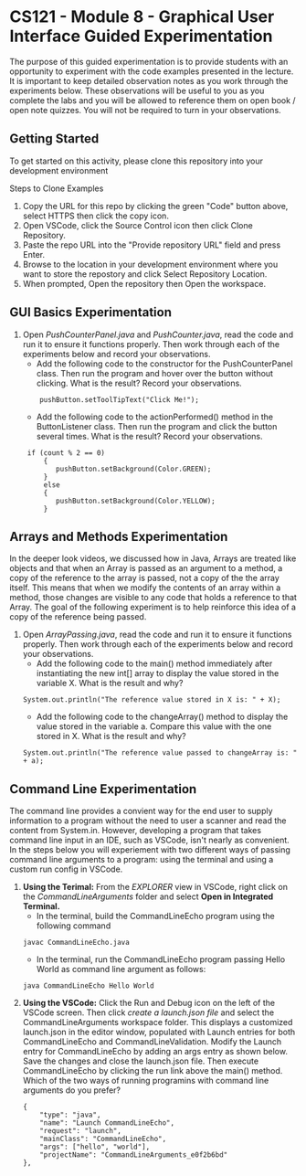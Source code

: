 # CS121 - Module 8 - Graphical User Interface Guided Experimentation
The purpose of this guided experimentation is to provide students with an opportunity to experiment with the code examples presented in the lecture. It is important to keep detailed observation notes as you work through the experiments below. These observations will be useful to you as you complete the labs and you will be allowed to reference them on open book / open note quizzes. You will not be required to turn in your observations.
## Getting Started
To get started on this activity, please clone this repository into your development environment  

Steps to Clone Examples
1. Copy the URL for this repo by clicking the green "Code" button above, select HTTPS then click the copy icon.
2. Open VSCode, click the Source Control icon then click Clone Repository.
3. Paste the repo URL into the "Provide repository URL" field and press Enter.
4. Browse to the location in your development environment where you want to store the repostory and click Select Repository Location.
5. When prompted, Open the repository then Open the workspace.

## GUI Basics Experimentation 
1. Open *PushCounterPanel.java* and *PushCounter.java*, read the code and run it to ensure it functions properly.  Then work through each of the experiments below and record your observations.
    - Add the following code to the constructor for the PushCounterPanel class. Then run the program and hover over the button without clicking.  What is the result? Record your observations.
    ```
    	pushButton.setToolTipText("Click Me!");
    ```
    - Add the following code to the actionPerformed() method in the ButtonListener class. Then run the program and click the button several times.  What is the result? Record your observations.
    ```
	 if (count % 2 == 0)
         {
            pushButton.setBackground(Color.GREEN);
         } 
         else 
         {
            pushButton.setBackground(Color.YELLOW);
         }
    ```
	

## Arrays and Methods Experimentation
In the deeper look videos, we discussed how in Java, Arrays are treated like objects and that when an Array is passed as an argument to a method, a copy of the reference to the array is passed, not a copy of the the array itself. This means that when we modify the contents of an array within a method, those changes are visible to any code that holds a reference to that Array. The goal of the following experiment is to help reinforce this idea of a copy of the reference being passed.
1. Open *ArrayPassing.java*, read the code and run it to ensure it functions properly. Then work through each of the experiments below and record your observations.
    - Add the following code to the main() method immediately after instantiating the new int[] array to display the value stored in the variable X.   What is the result and why?
    ```
	System.out.println("The reference value stored in X is: " + X);
    ```
    - Add the following code to the changeArray() method to display the value stored in the variable a. Compare this value with the one stored in X.  What is the result and why?
    ```
	System.out.println("The reference value passed to changeArray is: " + a);
   ```
## Command Line Experimentation
The command line provides a convient way for the end user to supply information to a program without the need to user a scanner and read the content from System.in.  However, developing a program that takes command line input in an IDE, such as VSCode, isn't nearly as convenient.  In the steps below you will experiement with two different ways of passing command line arguments to a program: using the terminal and using a custom run config in VSCode.
1. **Using the Terimal:** From the *EXPLORER* view in VSCode, right click on the *CommandLineArguments* folder and select **Open in Integrated Terminal.** 
    - In the terminal, build the CommandLineEcho program using the following command
    ```
    javac CommandLineEcho.java 
    ```
    - In the terminal, run the CommandLineEcho program passing Hello World as command line argument as follows:
    ```
    java CommandLineEcho Hello World
    ```
1. **Using the VSCode:** Click the Run and Debug icon on the left of the VSCode screen. Then click *create a launch.json file* and select the CommandLineArguments workspace folder. This displays a customized launch.json in the editor window, populated with Launch entries for both CommandLineEcho and CommandLineValidation. Modify the Launch entry for CommandLineEcho by adding an args entry as shown below. Save the changes and close the launch.json file. Then execute CommandLineEcho by clicking the run link above the main() method. Which of the two ways of running programins with command line arguments do you prefer?
    ```
    {
        "type": "java",
        "name": "Launch CommandLineEcho",
        "request": "launch",
        "mainClass": "CommandLineEcho",
        "args": ["hello", "world"],
        "projectName": "CommandLineArguments_e0f2b6bd"
    },
    ````


